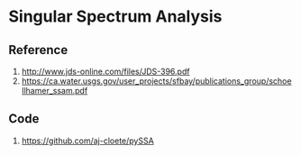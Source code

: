 # Singular Spectrum Analysis

## Reference
  1. http://www.jds-online.com/files/JDS-396.pdf
  2. https://ca.water.usgs.gov/user_projects/sfbay/publications_group/schoellhamer_ssam.pdf

## Code
  1. https://github.com/aj-cloete/pySSA

